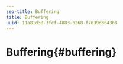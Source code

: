 ```yaml
---
seo-title: Buffering
title: Buffering
uuid: 11a81d30-3fcf-4883-b268-f7639d3643b8
---
```


# Buffering{#buffering}

